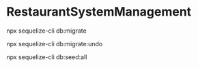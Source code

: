 # RestaurantSystemManagement

npx sequelize-cli db:migrate

npx sequelize-cli db:migrate:undo

npx sequelize-cli db:seed:all

